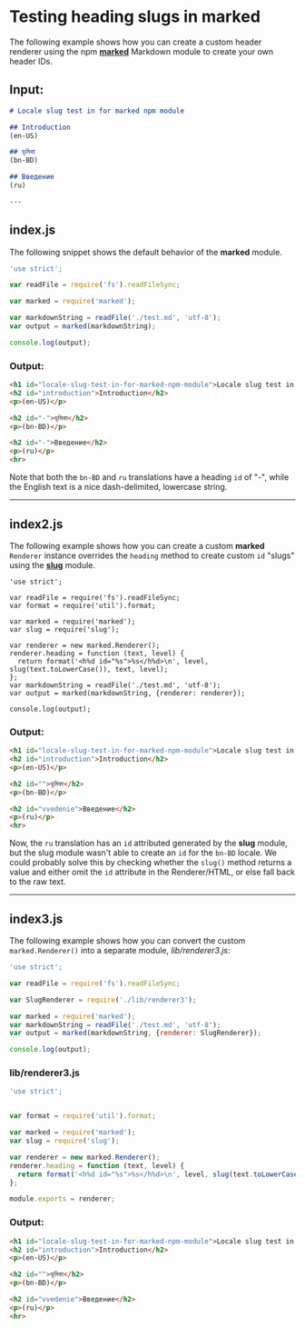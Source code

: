 # Testing heading slugs in marked

The following example shows how you can create a custom header renderer using the npm [**marked**](https://github.com/chjj/marked) Markdown module to create your own header IDs.

## Input:

```markdown
# Locale slug test in for marked npm module

## Introduction
(en-US)

## ভূমিকা
(bn-BD)

## Введение
(ru)

---
```

## index.js

The following snippet shows the default behavior of the **marked** module.

```js
'use strict';

var readFile = require('fs').readFileSync;

var marked = require('marked');

var markdownString = readFile('./test.md', 'utf-8');
var output = marked(markdownString);

console.log(output);
```

### Output:

```html
<h1 id="locale-slug-test-in-for-marked-npm-module">Locale slug test in for marked npm module</h1>
<h2 id="introduction">Introduction</h2>
<p>(en-US)</p>

<h2 id="-">ভূমিকা</h2>
<p>(bn-BD)</p>

<h2 id="-">Введение</h2>
<p>(ru)</p>
<hr>
```

Note that both the `bn-BD` and `ru` translations have a heading `id` of "-", while the English text is a nice dash-delimited, lowercase string.

---

## index2.js

The following example shows how you can create a custom **marked** `Renderer` instance overrides the `heading` method to create custom `id` "slugs" using the [**slug**](https://github.com/dodo/node-slug) module.

```
'use strict';

var readFile = require('fs').readFileSync;
var format = require('util').format;

var marked = require('marked');
var slug = require('slug');

var renderer = new marked.Renderer();
renderer.heading = function (text, level) {
  return format('<h%d id="%s">%s</h%d>\n', level, slug(text.toLowerCase()), text, level);
};
var markdownString = readFile('./test.md', 'utf-8');
var output = marked(markdownString, {renderer: renderer});

console.log(output);
```

### Output:

```html
<h1 id="locale-slug-test-in-for-marked-npm-module">Locale slug test in for marked npm module</h1>
<h2 id="introduction">Introduction</h2>
<p>(en-US)</p>

<h2 id="">ভূমিকা</h2>
<p>(bn-BD)</p>

<h2 id="vvedenie">Введение</h2>
<p>(ru)</p>
<hr>
```

Now, the `ru` translation has an `id` attributed generated by the **slug**  module, but the slug module wasn't able to create an `id` for the `bn-BD` locale. We could probably solve this by checking whether the `slug()` method returns a value and either omit the `id` attribute in the Renderer/HTML, or else fall back to the raw text.

---

## index3.js

The following example shows how you can convert the custom `marked.Renderer()` into a separate module, _lib/renderer3.js_:

```js
'use strict';

var readFile = require('fs').readFileSync;

var SlugRenderer = require('./lib/renderer3');

var marked = require('marked');
var markdownString = readFile('./test.md', 'utf-8');
var output = marked(markdownString, {renderer: SlugRenderer});

console.log(output);
```

### lib/renderer3.js

```js
'use strict';


var format = require('util').format;

var marked = require('marked');
var slug = require('slug');

var renderer = new marked.Renderer();
renderer.heading = function (text, level) {
  return format('<h%d id="%s">%s</h%d>\n', level, slug(text.toLowerCase()), text, level);
};

module.exports = renderer;
```

### Output:

```html
<h1 id="locale-slug-test-in-for-marked-npm-module">Locale slug test in for marked npm module</h1>
<h2 id="introduction">Introduction</h2>
<p>(en-US)</p>

<h2 id="">ভূমিকা</h2>
<p>(bn-BD)</p>

<h2 id="vvedenie">Введение</h2>
<p>(ru)</p>
<hr>
```
